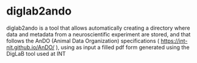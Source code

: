 # diglab2ando
diglab2ando is a tool that allows automatically creating a directory where data and metadata from a neuroscientific experiment are stored, and that follows the AnDO (Animal Data Organization) specifications ( https://int-nit.github.io/AnDO/ ), using as input a filled pdf form generated using the DigLaB tool used at INT
